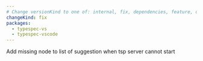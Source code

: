 ```yaml
---
# Change versionKind to one of: internal, fix, dependencies, feature, deprecation, breaking
changeKind: fix
packages:
  - typespec-vs
  - typespec-vscode
---
```


Add missing node to list of suggestion when tsp server cannot start
